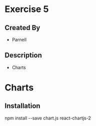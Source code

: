 # Exercise 5
## Created By
- Parnell
## Description
- Charts




# Charts

## Installation
npm install --save chart.js react-chartjs-2